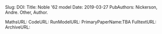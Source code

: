 Slug:
DOI:
Title: Noble '62 model
Date: 2019-03-27
PubAuthors: Nickerson, Andre.
Other, Author.

    
MathsURL: 
CodeURL: 
RunModelURL: 
PrimaryPaperName:TBA
FulltextURL: 
ArchiveURL: 


